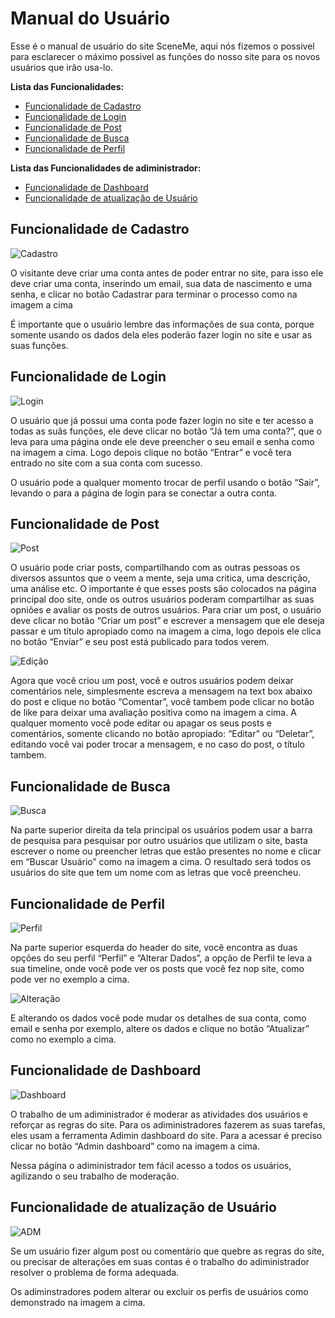 # Manual do Usuário

Esse é o manual de usuário do site SceneMe, aqui nós fizemos o possivel para esclarecer o máximo possivel as funções do nosso site para os novos usuários
que irão usa-lo.

**Lista das Funcionalidades:**

 - [Funcionalidade de Cadastro](#Funcionalidade-de-Cadastro)
 - [Funcionalidade de Login](#Funcionalidade-de-Login)
 - [Funcionalidade de Post](#Funcionalidade-de-Post)
 - [Funcionalidade de Busca](#Funcionalidade-de-Busca)
 - [Funcionalidade de Perfil](#Funcionalidade-de-Perfil)

**Lista das Funcionalidades de adiministrador:**

- [Funcionalidade de Dashboard](#Funcionalidade-de-Dashboard)
- [Funcionalidade de atualização de Usuário](#Funcionalidade-de-atualização-de-Usuário)

## Funcionalidade de Cadastro

![Cadastro](PNGs/print1.png)

O visitante deve criar uma conta antes de poder entrar no site, para isso ele deve criar uma conta, inserindo um email, sua data de nascimento e uma senha, 
e clicar no botão Cadastrar para terminar o processo como na imagem a cima

É importante que o usuário lembre das informações de sua conta, porque somente usando os dados dela eles poderão fazer login no site
e usar as suas funções.

## Funcionalidade de Login

![Login](PNGs/print2.png)

O usuário que já possui uma conta pode fazer login no site e ter acesso a todas as suãs funções, ele deve clicar no botão “Já tem uma conta?”, que
o leva para uma página onde ele deve preencher o seu email e senha como na imagem a cima. Logo depois clique no botão “Entrar” e 
você tera entrado no site com a sua conta com sucesso.

O usuário pode a qualquer momento trocar de perfil usando o botão “Sair”, levando o para a página de login para se conectar a outra conta.

## Funcionalidade de Post

![Post](PNGs/print3.png)

O usuário pode criar posts, compartilhando com as outras pessoas os diversos assuntos que o veem a mente, seja uma critica, uma descrição, uma análise
etc. O importante é que esses posts são colocados na página principal doo site, onde os outros usuários poderam compartilhar as suas opniões e avaliar
os posts de outros usuários. Para criar um post, o usuário deve clicar no botão “Criar um post” e escrever a mensagem que ele deseja passar e um título apropiado como na 
imagem a cima, logo depois ele clica no botão “Enviar” e seu post está publicado para todos verem.

![Edição](PNGs/print4.png)

Agora que você criou um post, você e outros usuários podem deixar comentários nele, simplesmente escreva a mensagem na text box abaixo do post e clique no
botão “Comentar”, você tambem pode clicar no botão de like para deixar uma avaliação positiva como na imagem a cima. A qualquer momento você pode 
editar ou apagar os seus posts e comentários, somente clicando no botão apropiado: “Editar” ou “Deletar”, editando você vai poder trocar a mensagem,
e no caso do post, o título tambem.

## Funcionalidade de Busca

![Busca](PNGs/printZ.png)

Na parte superior direita da tela principal os usuários podem usar a barra de pesquisa para pesquisar por outro usuários que utilizam o site, basta
escrever o nome ou preencher letras que estão presentes no nome e clicar em “Buscar Usuário” como na imagem a cima. O resultado será todos os usuários 
do site que tem um nome com as letras que você preencheu.

## Funcionalidade de Perfil

![Perfil](PNGs/printE.png)

Na parte superior esquerda do header do site, você encontra as duas opções do seu perfil “Perfil” e “Alterar Dados”, a opção de Perfil te leva a sua
timeline, onde você pode ver os posts que você fez nop site, como pode ver no exemplo a cima.

![Alteração](PNGs/printA.png)

E alterando os dados você pode mudar os detalhes de sua conta, como email e senha por exemplo, altere os dados e clique no botão “Atualizar” como no
exemplo a cima.

## Funcionalidade de Dashboard

![Dashboard](PNGs/printDash.png)

O trabalho de um adiministrador é moderar as atividades dos usuários e reforçar as regras do site. Para os adiministradores fazerem as suas
tarefas, eles usam a ferramenta Adimin dashboard do site. Para a acessar é preciso clicar no botão “Admin dashboard” como na imagem a cima.

Nessa página o adiministrador tem fácil acesso a todos os usuários, agilizando o seu trabalho de moderação.

## Funcionalidade de atualização de Usuário

![ADM](PNGs/printADM.png)

Se um usuário fizer algum post ou comentário que quebre as regras do site, ou precisar de alterações em suas contas é o trabalho do adiministrador 
resolver o problema de forma adequada.

Os adiminstradores podem alterar ou excluir os perfis de usuários como demonstrado na imagem a cima.
